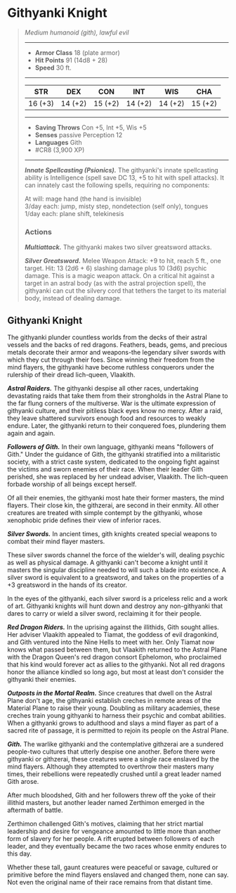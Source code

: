 # Githyanki Knight
>*Medium humanoid (gith), lawful evil*
>___
>- **Armor Class** 18 (plate armor)
>- **Hit Points** 91 (14d8 + 28)
>- **Speed** 30 ft.
>___
>|STR|DEX|CON|INT|WIS|CHA|
>|:---:|:---:|:---:|:---:|:---:|:---:|
>|16 (+3)|14 (+2)|15 (+2)|14 (+2)|14 (+2)|15 (+2)|
>___
>- **Saving Throws** Con +5, Int +5, Wis +5
>- **Senses** passive Perception 12
>- **Languages** Gith
>- #CR8 (3,900 XP)
>___
>***Innate Spellcasting (Psionics).*** The githyanki's innate spellcasting ability is Intelligence (spell save DC 13, +5 to hit with spell attacks). It can innately cast the following spells, requiring no components:  
>
>At will: mage hand (the hand is invisible)  
>3/day each: jump, misty step, nondetection (self only), tongues  
>1/day each: plane shift, telekinesis  
>
>### Actions
>***Multiattack.*** The githyanki makes two silver greatsword attacks.  
>
>***Silver Greatsword.*** Melee Weapon Attack: +9 to hit, reach 5 ft., one target. Hit: 13 (2d6 + 6) slashing damage plus 10 (3d6) psychic damage. This is a magic weapon attack. On a critical hit against a target in an astral body (as with the astral projection spell), the githyanki can cut the silvery cord that tethers the target to its material body, instead of dealing damage.

## Githyanki Knight

The githyanki plunder countless worlds from the decks of their astral vessels and the backs of red dragons. Feathers, beads, gems, and precious metals decorate their armor and weapons-the legendary silver swords with which they cut through their foes. Since winning their freedom from the mind flayers, the githyanki have become ruthless conquerors under the rulership of their dread lich-queen, Vlaakith.

***Astral Raiders.*** The githyanki despise all other races, undertaking devastating raids that take them from their strongholds in the Astral Plane to the far flung corners of the multiverse. War is the ultimate expression of githyanki culture, and their pitiless black eyes know no mercy. After a raid, they leave shattered survivors enough food and resources to weakly endure. Later, the githyanki return to their conquered foes, plundering them again and again.

***Followers of Gith.*** In their own language, githyanki means "followers of Gith." Under the guidance of Gith, the githyanki stratified into a militaristic society, with a strict caste system, dedicated to the ongoing fight against the victims and sworn enemies of their race. When their leader Gith perished, she was replaced by her undead adviser, Vlaakith. The lich-queen forbade worship of all beings except herself.

Of all their enemies, the githyanki most hate their former masters, the mind flayers. Their close kin, the githzerai, are second in their enmity. All other creatures are treated with simple contempt by the githyanki, whose xenophobic pride defines their view of inferior races.

***Silver Swords.*** In ancient times, gith knights created special weapons to combat their mind flayer masters.

These silver swords channel the force of the wielder's will, dealing psychic as well as physical damage. A githyanki can't become a knight until it masters the singular discipline needed to will such a blade into existence. A silver sword is equivalent to a greatsword, and takes on the properties of a +3 greatsword in the hands of its creator.

In the eyes of the githyanki, each silver sword is a priceless relic and a work of art. Githyanki knights will hunt down and destroy any non-githyanki that dares to carry or wield a silver sword, reclaiming it for their people.

***Red Dragon Riders.*** In the uprising against the illithids, Gith sought allies. Her adviser Vlaakith appealed to Tiamat, the goddess of evil dragonkind, and Gith ventured into the Nine Hells to meet with her. Only Tiamat now knows what passed between them, but Vlaakith returned to the Astral Plane with the Dragon Queen's red dragon consort Ephelomon, who proclaimed that his kind would forever act as allies to the githyanki. Not all red dragons honor the alliance kindled so long ago, but most at least don't consider the githyanki their enemies.

***Outposts in the Mortal Realm.***  Since creatures that dwell on the Astral Plane don't age, the githyanki establish creches in remote areas of the Material Plane to raise their young. Doubling as military academies, these creches train young githyanki to harness their psychic and combat abilities. When a githyanki grows to adulthood and slays a mind flayer as part of a sacred rite of passage, it is permitted to rejoin its people on the Astral Plane.

***Gith.*** The warlike githyanki and the contemplative githzerai are a sundered people-two cultures that utterly despise one another. Before there were githyanki or githzerai, these creatures were a single race enslaved by the mind flayers. Although they attempted to overthrow their masters many times, their rebellions were repeatedly crushed until a great leader named Gith arose.

After much bloodshed, Gith and her followers threw off the yoke of their illithid masters, but another leader named Zerthimon emerged in the aftermath of battle.

Zerthimon challenged Gith's motives, claiming that her strict martial leadership and desire for vengeance amounted to little more than another form of slavery for her people. A rift erupted between followers of each leader, and they eventually became the two races whose enmity endures to this day.

Whether these tall, gaunt creatures were peaceful or savage, cultured or primitive before the mind flayers enslaved and changed them, none can say. Not even the original name of their race remains from that distant time.